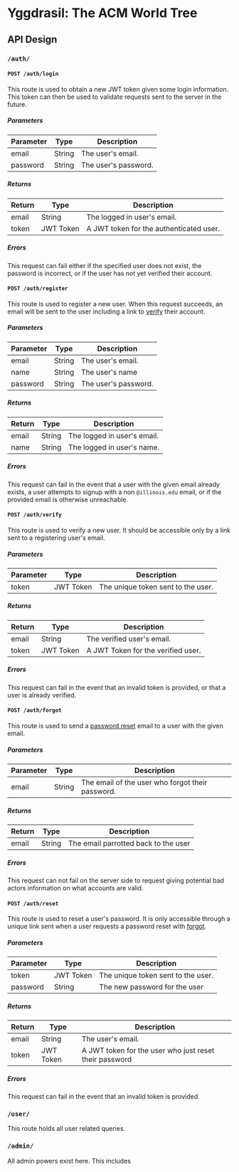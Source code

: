 # Yggdrasil: The ACM World Tree

## API Design

### `/auth/`
#### `POST /auth/login`

This route is used to obtain a new JWT token given some login information. This token can then be used to validate requests sent to the server in the future.

##### Parameters

| Parameter | Type   | Description          |
| --------- | ------ | -------------------- |
| email     | String | The user's email.    |
| password  | String | The user's password. |

##### Returns

| Return | Type      | Description                             |
| ------ | --------- | --------------------------------------- |
| email  | String    | The logged in user's email.             |
| token  | JWT Token | A JWT token for the authenticated user. |

##### Errors

This request can fail either if the specified user does not exist, the password is incorrect, or if the user has not yet verified their account.
#### `POST /auth/register`

This route is used to register a new user. When this request succeeds, an email will be sent to the user including a link to [verify](#post-authverify) their account.

##### Parameters

| Parameter | Type   | Description          |
| --------- | ------ | -------------------- |
| email     | String | The user's email.    |
| name      | String | The user's name      |
| password  | String | The user's password. |

##### Returns

| Return | Type   | Description                 |
| ------ | ------ | --------------------------- |
| email  | String | The logged in user's email. |
| name   | String | The logged in user's name.  |

##### Errors

This request can fail in the event that a user with the given email already exists, a user attempts to signup with a non `@illinois.edu` email, or if the provided email is otherwise unreachable.

#### `POST /auth/verify`

This route is used to verify a new user. It should be accessible only by a link sent to a registering user's email.

##### Parameters

| Parameter | Type      | Description                        |
| --------- | --------- | ---------------------------------- |
| token     | JWT Token | The unique token sent to the user. |

##### Returns

| Return | Type      | Description                        |
| ------ | --------- | ---------------------------------- |
| email  | String    | The verified user's email.         |
| token  | JWT Token | A JWT Token for the verified user. |

##### Errors

This request can fail in the event that an invalid token is provided, or that a user is already verified.

#### `POST /auth/forgot`

This route is used to send a [password reset](#post-authreset) email to a user with the given email.

##### Parameters

| Parameter | Type   | Description                                      |
| --------- | ------ | ------------------------------------------------ |
| email     | String | The email of the user who forgot their password. |

##### Returns

| Return | Type   | Description                          |
| ------ | ------ | ------------------------------------ |
| email  | String | The email parrotted back to the user |

##### Errors

This request can not fail on the server side to request giving potential bad actors information on what accounts are valid.

#### `POST /auth/reset`

This route is used to reset a user's password. It is only accessible through a unique link sent when a user requests a password reset with [forgot](#post-authforgot).

##### Parameters

| Parameter | Type      | Description                        |
| --------- | --------- | ---------------------------------- |
| token     | JWT Token | The unique token sent to the user. |
| password  | String    | The new password for the user      |

##### Returns

| Return | Type      | Description                                            |
| ------ | --------- | ------------------------------------------------------ |
| email  | String    | The user's email.                                      |
| token  | JWT Token | A JWT token for the user who just reset their password |
##### Errors

This request can fail in the event that an invalid token is provided.

### `/user/`

This route holds all user related queries.

### `/admin/`

All admin powers exist here. This includes